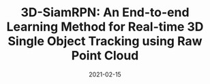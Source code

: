 ---
title: "3D-SiamRPN: An End-to-end Learning Method for Real-time 3D Single Object Tracking using Raw Point Cloud"
excerpt: "<img src='/images/3dsiamrpn.png' alt=''>"
excerpt: 'Zheng Fang; Sifan Zhou; **Yubo Cui_1**; Sebastian Scherer.'
collection: publications
permalink: /publication/3d_siamrpn
date: 2021-02-15
venue: 'IEEE Sensors Journal'
paperurl: '/files/3D-SiamRPN.pdf'
link: 'https://ieeexplore.ieee.org/document/9235506'
citation: 'Z. Fang, S. Zhou, Y. Cui and S. Scherer. 3D-SiamRPN: An End-to-End Learning Method for Real-Time 3D Single Object Tracking Using Raw Point Cloud. in IEEE Sensors Journal, vol. 21, no. 4, pp. 4995-5011, 15 Feb.15, 2021, doi: 10.1109/JSEN.2020.3033034.'
---